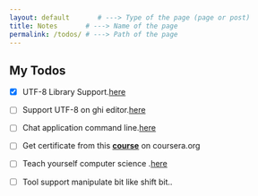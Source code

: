```yaml
---
layout: default       # ---> Type of the page (page or post)
title: Notes       # ---> Name of the page
permalink: /todos/ # ---> Path of the page
---
```


## My Todos
- [x] UTF-8 Library Support.[here](https://github.com/congdv/libunicode)
- [ ] Support UTF-8 on ghi editor.[here](https://github.com/congdv/ghi)
- [ ] Chat application command line.[here](https://github.com/congdv/server-client-chat)
- [ ] Get certificate from this **[course](https://www.coursera.org/learn/c-plus-plus-a)** on coursera.org
- [ ] Teach yourself computer science .[here](http://teachyourselfcs.com/)
- [ ] Tool support manipulate bit like shift bit..

